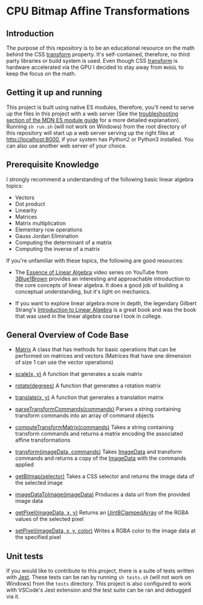 # CPU Bitmap Affine Transformations


## Introduction

The purpose of this repository is to be an educational resource on the math behind the CSS [transform](https://developer.mozilla.org/en-US/docs/Web/CSS/transform) property. It's self-contained, therefore, no third party libraries or build system is used. Even though CSS [transform](https://developer.mozilla.org/en-US/docs/Web/CSS/transform) is hardware accelerated via the GPU I decided to stay away from `WebGL` to keep the focus on the math.

## Getting it up and running

This project is built using native ES modules, therefore, you'll need to serve up the files in this project with a web server (See the [troubleshooting section of the MDN ES module guide](https://developer.mozilla.org/en-US/docs/Web/JavaScript/Guide/Modules#troubleshooting) for a more detailed explanation). Running `sh run.sh` (will not work on Windows) from the root directory of this repository will start up a web server serving up the right files at [http://localhost:8000](http://localhost:8000), if your system has Python2 or Python3 installed. You can also use another web server of your choice.

## Prerequisite Knowledge

I strongly recommend a understanding of the following basic linear algebra topics:

* Vectors
* Dot product
* Linearity
* Matrices
* Matrix multiplication
* Elementary row operations
* Gauss Jordan Elimination
* Computing the determinant of a matrix
* Computing the inverse of a matrix

If you're unfamiliar with these topics, the following are good resources:

* The [Essence of Linear Algebra](https://www.youtube.com/playlist?list=PLZHQObOWTQDPD3MizzM2xVFitgF8hE_ab) video series on YouTube from [3Blue1Brown](https://www.youtube.com/@3blue1brown) provides an interesting and approachable introduction to the core concepts of linear algebra. It does a good job of building a conceptual understanding, but it's light on mechanics. 

* If you want to explore linear algebra more in depth, the legendary Gilbert Strang's [Introduction to Linear Algebra](https://math.mit.edu/~gs/linearalgebra/ila5/indexila5.html) is a great book and was the book that was used in the linear algebra course I took in college.

## General Overview of Code Base

* [Matrix](./src/matrix.mjs) A class that has methods for basic operations that can be performed on matrices and vectors (Matrices that have one dimension of size 1 can use the vector operations)

* [scale(x, y)](./src/transform.mjs) A function that generates a scale matrix

* [rotate(degrees)](./src/transform.mjs) A function that generates a rotation matrix

* [translate(x, y)](./src/transform.mjs) A function that generates a translation matrix

* [parseTransformCommands(commands)](./src/transform.mjs) Parses a string containing transform commands into an array of command objects

* [computeTransformMatrix(commands)](./src/transform.mjs) Takes a string containing transform commands and returns a matrix encoding the associated affine transformations

* [transform(imageData, commands)](./src/transform.mjs) Takes [ImageData](https://developer.mozilla.org/en-US/docs/Web/API/ImageData) and transform commands and returns a copy of the [ImageData](https://developer.mozilla.org/en-US/docs/Web/API/ImageData) with the commands applied

* [getBitmap(selector)](./src/bitmap.mjs) Takes a CSS selector and returns the image data of the selected image

* [imageDataToImage(imageData)](./src/bitmap.mjs) Produces a data url from the provided image data

* [getPixel(imageData, x, y)](./src/bitmap.mjs) Returns an [Uint8ClampedArray](./https://developer.mozilla.org/en-US/docs/Web/JavaScript/Reference/Global_Objects/Uint8ClampedArray) of the RGBA values of the selected pixel

* [setPixel(imageData, x, y, color)](./src/bitmap.mjs) Writes a RGBA color to the image data at the specified pixel

## Unit tests

If you would like to contribute to this project, there is a suite of tests written with [Jest](https://jestjs.io). These tests can be ran by running `sh tests.sh` (will not work on Windows) from the `tests` directory. This project is also configured to work with VSCode's Jest extension and the test suite can be ran and debugged via it.




